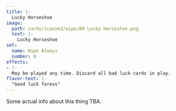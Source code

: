 ```yaml
---
title: |-
  Lucky Horseshoe
image: 
  path: cards/scanned/wipe/09 Lucky Horseshoe.png
  text: |-
    Lucky Horseshoe
set:
  name: Wipe Always
  number: 9
effects: 
- |-
  May be played any time. Discard all bad luck cards in play.
flavor-text: |-
  "Good luck forevs"
---
```

Some actual info about this thing TBA.
